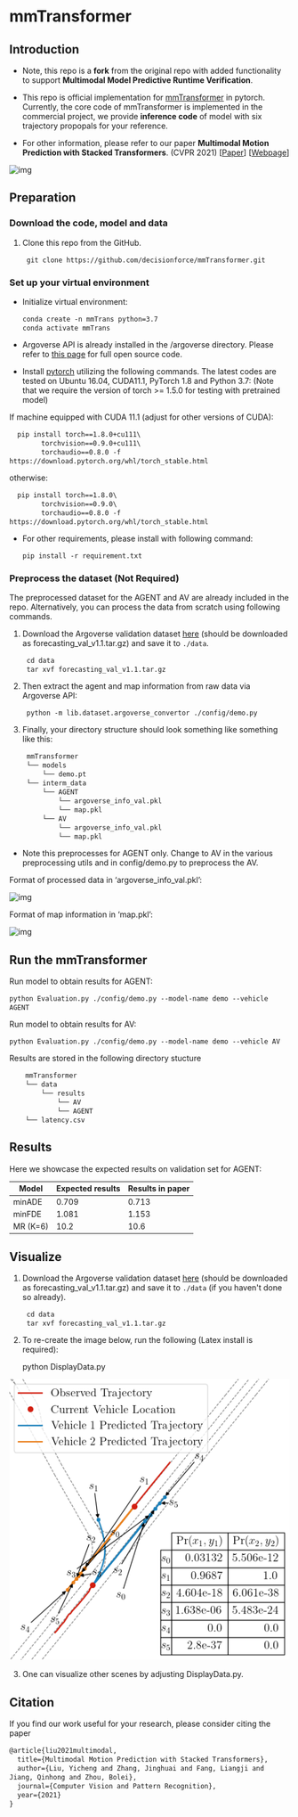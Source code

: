 # mmTransformer

## Introduction

- Note, this repo is a **fork** from the original repo with added functionality to support **Multimodal Model Predictive Runtime Verification**.

- This repo is official implementation for [mmTransformer](https://github.com/decisionforce/mmTransformer) in pytorch. Currently, the core code of mmTransformer is implemented in the commercial project, we provide **inference code** of model with six trajectory propopals for your reference. 

- For other information, please refer to our paper **Multimodal Motion Prediction with Stacked Transformers**. (CVPR 2021) [[Paper](https://arxiv.org/pdf/2103.11624.pdf)] [[Webpage](https://decisionforce.github.io/mmTransformer/)]

![img](./figs/model.png)

## Preparation

### Download the code, model and data

1. Clone this repo from the GitHub.

        git clone https://github.com/decisionforce/mmTransformer.git

### Set up your virtual environment

- Initialize virtual environment:

      conda create -n mmTrans python=3.7
      conda activate mmTrans

- Argoverse API is already installed in the /argoverse directory. Please refer to [this page](https://github.com/argoai/argoverse-api) for full open source code.

- Install [pytorch](https://pytorch.org/) utilizing the following commands. The latest codes are tested on Ubuntu 16.04, CUDA11.1, PyTorch 1.8 and Python 3.7:
  (Note that we require the version of torch >= 1.5.0 for testing with pretrained model)

If machine equipped with CUDA 11.1 (adjust for other versions of CUDA):

      pip install torch==1.8.0+cu111\
            torchvision==0.9.0+cu111\
            torchaudio==0.8.0 -f https://download.pytorch.org/whl/torch_stable.html
otherwise:

      pip install torch==1.8.0\
            torchvision==0.9.0\
            torchaudio==0.8.0 -f https://download.pytorch.org/whl/torch_stable.html

- For other requirements, please install with following command:

      pip install -r requirement.txt

### Preprocess the dataset (Not Required)

The preprocessed dataset for the AGENT and AV are already included in the repo. Alternatively, you can process the data from scratch using following commands.

1. Download the Argoverse validation dataset [here](https://www.argoverse.org/av1.html#download-link) (should be downloaded as forecasting_val_v1.1.tar.gz) and save it to `./data`.

        cd data
        tar xvf forecasting_val_v1.1.tar.gz

2. Then extract the agent and map information from raw data via Argoverse API:

        python -m lib.dataset.argoverse_convertor ./config/demo.py

3. Finally, your directory structure should look something like something like this:

        mmTransformer
        └── models
            └── demo.pt
        └── interm_data
            └── AGENT
                └── argoverse_info_val.pkl
                └── map.pkl
            └── AV
                └── argoverse_info_val.pkl
                └── map.pkl

* Note this preprocesses for AGENT only. Change to AV in the various preprocessing utils and in config/demo.py to preprocess the AV.

Format of processed data in ‘argoverse_info_val.pkl’:

![img](./figs/format1.png)

Format of map information in ‘map.pkl’:

![img](./figs/format2.png)


## Run the mmTransformer

Run model to obtain results for AGENT:

    python Evaluation.py ./config/demo.py --model-name demo --vehicle AGENT

Run model to obtain results for AV:

    python Evaluation.py ./config/demo.py --model-name demo --vehicle AV

Results are stored in the following directory stucture

        mmTransformer
        └── data
            └── results
                └── AV
                └── AGENT
        └── latency.csv

## Results

Here we showcase the expected results on validation set for AGENT:

| Model | Expected results | Results in paper
|--|--|--|
| minADE | 0.709 | 0.713 |
| minFDE | 1.081 | 1.153 |
| MR (K=6) | 10.2 | 10.6 |

## Visualize

1. Download the Argoverse validation dataset [here](https://www.argoverse.org/av1.html#download-link) (should be downloaded as forecasting_val_v1.1.tar.gz) and save it to `./data` (if you haven't done so already).

        cd data
        tar xvf forecasting_val_v1.1.tar.gz

2. To re-create the image below, run the following (Latex install is required):

    python DisplayData.py

![img](./figs/14986.png)

3. One can visualize other scenes by adjusting DisplayData.py.

## Citation
If you find our work useful for your research, please consider citing the paper
```
@article{liu2021multimodal,
  title={Multimodal Motion Prediction with Stacked Transformers},
  author={Liu, Yicheng and Zhang, Jinghuai and Fang, Liangji and Jiang, Qinhong and Zhou, Bolei},
  journal={Computer Vision and Pattern Recognition},
  year={2021}
}
```
